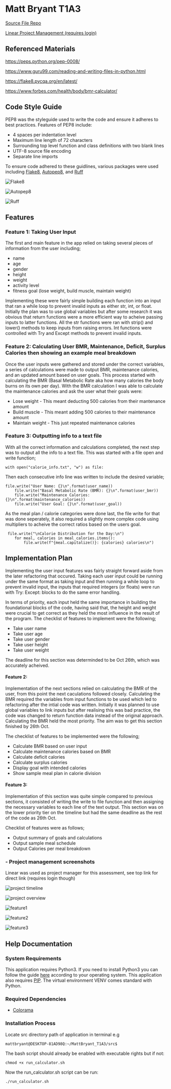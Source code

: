 # Matt Bryant T1A3  
[Source File Repo](https://github.com/Matt-bryant21/MattBryant_T1A3)

[Linear Project Management (requires login)](https://linear.app/matt-bryant-projects/project/t1a3-bbd4018b93c7)

## Referenced Materials
https://peps.python.org/pep-0008/

https://www.guru99.com/reading-and-writing-files-in-python.html

https://flake8.pycqa.org/en/latest/

https://www.forbes.com/health/body/bmr-calculator/

## Code Style Guide
PEP8 was the styleguide used to write the code and ensure it adheres to best practices. Features of PEP8 include:

- 4 spaces per indentation level
- Maximum line length of 72 characters
- Surrounding top level function and class definitions with two blank lines
- UTF-8 source file encoding
- Separate line imports

To ensure code adhered to these guidlines, various packages were used including [Flake8](https://flake8.pycqa.org/en/latest/), [Autopep8](https://pypi.org/project/autopep8/), and [Ruff](https://github.com/astral-sh/ruff)

![Flake8](./docs/flake8.JPG)

![Autopep8](./docs/autopep8.JPG)

![Ruff](./docs/ruff.JPG)

## Features
### Feature 1: Taking User Input
The first and main feature in the app relied on taking several pieces of information from the user including; 

- name 
- age
- gender
- height
- weight
- activity level
- fitness goal (lose weight, build muscle, maintain weight)

Implementing these were fairly simple building each function into an input that ran a while loop to prevent invalid inputs as either str, int, or float. Initially the plan was to use global variables but after some research it was obvious that return functions were a more efficient way to acheive passing inputs to latter functions. All the str functions were ran with strip() and lower() methods to keep inputs from raising errors. Int functions were controlled with Try and Except methods to prevent invalid inputs.


### Feature 2: Calculating User BMR, Maintenance, Deficit, Surplus Calories then showing an example meal breakdown
Once the user inputs were gathered and stored under the correct variables, a series of calculations were made to output BMR, maintenance calories, and an updated amount based on user goals. This process started with calculating the BMR (Basal Metabolic Rate aka how many calories the body burns on its own per day). With the BMR calculation I was able to calculate the maintenance calories and ask the user what their goals were:

- Lose weight - This meant deducting 500 calories from their mantenance amount
- Build muscle - This meant adding 500 calories to their maintenance amount
- Maintain weight - This just repeated maintenance calories


### Feature 3: Outputting info to a text file
With all the correct information and calculations completed, the next step was to output all the info to a text file. 
This was started with a file open and write function;

    with open("calorie_info.txt", "w") as file:

Then each consecutive info line was written to include the desired variable;

    file.write("User Name: {}\n".format(user_name))
        file.write("Basal Metabolic Rate (BMR): {}\n".format(user_bmr))
        file.write("Maintenance Calories: {}\n".format(maintenance_calories))
        file.write("User Goal: {}\n".format(user_goal))

As the meal plan / calorie categories were done last, the file write for that was done seperately, it also required a slightly more complex code using multipliers to acheive the correct ratios based on the users goal. 

     file.write("\nCalorie Distribution for the Day:\n")
        for meal, calories in meal_calories.items():
            file.write(f"{meal.capitalize()}: {calories} calories\n")


## Implementation Plan

Implementing the user input features was fairly straight forward aside from the later refactoring that occured. Taking each user input could be running under the same format as taking input and then running a while loop to prevent invalid input, the inputs that required integers (or floats) were run with Try: Except: blocks to do the same error handling. 

In terms of priority, each input held the same importance in building the foundational blocks of the code, having said that, the height and weight were crucial to get correct as they held the most influence in the result of the program. The checklist of features to implement were the following;

- Take user name
- Take user age
- Take user gender
- Take user height
- Take user weight

The deadline for this section was determinded to be Oct 26th, which was accurately acheived.

#### Feature 2:
Implementation of the next sections relied on calculating the BMR of the user, from this point the next caculations followed closely. Calculating the BMR required the variables from input functions to be used which led to refactoring after the intial code was written. Initially it was planned to use global variables to link inputs but after realising this was bad practice, the code was changed to return function data instead of the original approach. Calculating the BMR held the most priority. The aim was to get this section finished by 26th Oct.

The checklist of features to be implemented were the following;

- Calculate BMR based on user input
- Calculate maintenance calories based on BMR
- Calculate deficit calories
- Calculate surplus calories
- Display goal with intended calories
- Show sample meal plan in calorie division

#### Feature 3:
Implementation of this section was quite simple compared to previous sections, it consisted of writing the write to file function and then assigning the necessary variables to each line of the text output. This section was on the lower priority tier on the timeline but had the same deadline as the rest of the code as 26th Oct.   

Checklist of features were as follows;

- Output summary of goals and calculations
- Output sample meal schedule
- Output Calories per meal breakdown


### - Project management screenshots
Linear was used as project manager for this assessment, see top link for direct link (requires login though)

![project timeline](./docs/project%20overview.JPG)

![project overview](./docs/whole%20project.JPG)

![feature1](./docs/feature%201%20checklist.JPG)

![feature2](./docs/feature%202%20checklist.JPG)

![feature3](./docs/Feature%203.JPG)

## Help Documentation

### System Requirements

This application requires Python3. If you need to install Python3 you can follow the guide [here](https://wiki.python.org/moin/BeginnersGuide/Download) according to your operating system. This application also requires [PIP](https://packaging.python.org/en/latest/guides/installing-using-pip-and-virtual-environments/). The virtual environment VENV comes standard with Python.

### Required Dependencies

- [Colorama](https://pypi.org/project/colorama/)

### Installation Process

Locate src directory path of application in terminal e.g

    mattbryant@DESKTOP-81AD98Q:~/MattBryant_T1A3/src$

The bash script should already be enabled with executable rights but if not:

    chmod +x run_calculator.sh

Now the run_calculator.sh script can be run:

    ./run_calculator.sh

